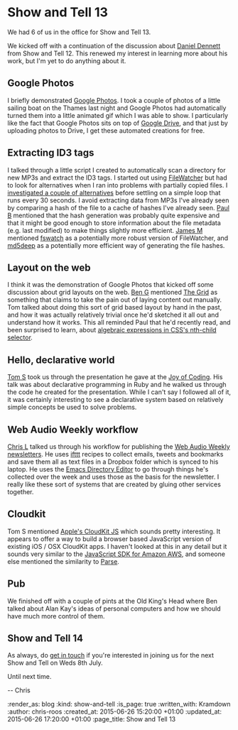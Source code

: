 Show and Tell 13
================

We had 6 of us in the office for Show and Tell 13.

We kicked off with a continuation of the discussion about [Daniel Dennett][dennett] from Show and Tell 12. This renewed my interest in learning more about his work, but I'm yet to do anything about it.

## Google Photos

I briefly demonstrated [Google Photos][google-photos]. I took a couple of photos of a little sailing boat on the Thames last night and Google Photos had automatically turned them into a little animated gif which I was able to show. I particularly like the fact that Google Photos sits on top of [Google Drive][google-drive], and that just by uploading photos to Drive, I get these automated creations for free.

## Extracting ID3 tags

I talked through a little script I created to automatically scan a directory for new MP3s and extract the ID3 tags. I started out using [FileWatcher][file-watcher] but had to look for alternatives when I ran into problems with partially copied files. I [investigated a couple of alternatives][files-changed-gist] before settling on a simple loop that runs every 30 seconds. I avoid extracting data from MP3s I've already seen by comparing a hash of the file to a cache of hashes I've already seen. [Paul B][paul-b] mentioned that the hash generation was probably quite expensive and that it might be good enough to store information about the file metadata (e.g. last modified) to make things slightly more efficient. [James M][james-m] mentioned [fswatch][] as a potentially more robust version of FileWatcher, and [md5deep][] as a potentially more efficient way of generating the file hashes.

## Layout on the web

I think it was the demonstration of Google Photos that kicked off some discussion about grid layouts on the web. [Ben G][ben-g] mentioned [The Grid][the-grid] as something that claims to take the pain out of laying content out manually. Tom talked about doing this sort of grid based layout by hand in the past, and how it was actually relatively trivial once he'd sketched it all out and understand how it works. This all reminded Paul that he'd recently read, and been surprised to learn, about [algebraic expressions in CSS's nth-child selector][nth-child].

## Hello, declarative world

[Tom S][tom-s] took us through the presentation he gave at the [Joy of Coding][joy-of-coding]. His talk was about declarative programming in Ruby and he walked us through the code he created for the presentation. While I can't say I followed all of it, it was certainly interesting to see a declarative system based on relatively simple concepts be used to solve problems.

## Web Audio Weekly workflow

[Chris L][chris-l] talked us through his workflow for publishing the [Web Audio Weekly newsletters][waw]. He uses [ifttt][] recipes to collect emails, tweets and bookmarks and save them all as text files in a Dropbox folder which is synced to his laptop. He uses the [Emacs Directory Editor][emacs-dired] to go through things he's collected over the week and uses those as the basis for the newsletter. I really like these sort of systems that are created by gluing other services together.

## Cloudkit

Tom S mentioned [Apple's CloudKit JS][cloudkit-js] which sounds pretty interesting. It appears to offer a way to build a browser based JavaScript version of existing iOS / OSX CloudKit apps. I haven't looked at this in any detail but it sounds very similar to the [JavaScript SDK for Amazon AWS][aws-js-sdk], and someone else mentioned the similarity to [Parse][parse].

## Pub

We finished off with a couple of pints at the Old King's Head where Ben talked about Alan Kay's ideas of personal computers and how we should have much more control of them.

## Show and Tell 14

As always, do [get in touch][] if you're interested in joining us for the next Show and Tell on Weds 8th July.

Until next time.

-- Chris

[aws-js-sdk]: http://aws.amazon.com/sdk-for-browser/
[ben-g]: https://twitter.com/beng
[chris-l]: http://blog.chrislowis.co.uk/
[cloudkit-js]: https://developer.apple.com/library/prerelease/ios/documentation/CloudKitJS/Reference/CloudKitJavaScriptReference/index.html
[dennett]: https://en.wikipedia.org/wiki/Daniel_Dennett
[emacs-dired]: http://www.gnu.org/software/emacs/manual/html_node/emacs/Dired.html
[file-watcher]: https://github.com/thomasfl/filewatcher
[files-changed-gist]: https://gist.github.com/chrisroos/867d3696278f616cb734
[fswatch]: https://github.com/emcrisostomo/fswatch
[get in touch]: /contact
[google-drive]: https://www.google.co.uk/drive/
[google-photos]: https://www.google.com/photos/about/
[ifttt]: https://ifttt.com/
[james-m]: http://jamesmead.org/
[joy-of-coding]: http://joyofcoding.org/
[md5deep]: http://md5deep.sourceforge.net/
[nth-child]: https://css-tricks.com/how-nth-child-works/
[parse]: https://parse.com/
[paul-b]: http://po-ru.com/
[the-grid]: https://thegrid.io/
[tom-s]: http://codon.com/
[waw]: http://blog.chrislowis.co.uk/waw.html

:render_as: blog
:kind: show-and-tell
:is_page: true
:written_with: Kramdown
:author: chris-roos
:created_at: 2015-06-26 15:20:00 +01:00
:updated_at: 2015-06-26 17:20:00 +01:00
:page_title: Show and Tell 13

